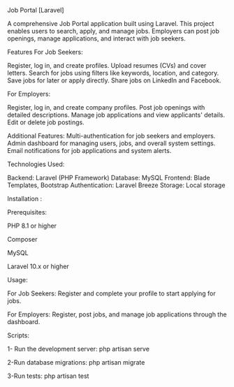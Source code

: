 Job Portal [Laravel]

A comprehensive Job Portal application built using Laravel. This project enables users to search, apply, and manage jobs. Employers can post job openings, manage applications, and interact with job seekers.

Features
For Job Seekers:

Register, log in, and create profiles.
Upload resumes (CVs) and cover letters.
Search for jobs using filters like keywords, location, and category.
Save jobs for later or apply directly.
Share jobs on LinkedIn and Facebook.

For Employers:

Register, log in, and create company profiles.
Post job openings with detailed descriptions.
Manage job applications and view applicants' details.
Edit or delete job postings.

Additional Features:
Multi-authentication for job seekers and employers.
Admin dashboard for managing users, jobs, and overall system settings.
Email notifications for job applications and system alerts.

Technologies Used:

Backend: Laravel (PHP Framework)
Database: MySQL
Frontend: Blade Templates, Bootstrap
Authentication: Laravel Breeze
Storage: Local  storage 

Installation :

Prerequisites:

PHP 8.1 or higher

Composer

MySQL

Laravel 10.x or higher


Usage:


For Job Seekers: Register and complete your profile to start applying for jobs.


For Employers: Register, post jobs, and manage job applications through the dashboard.


Scripts:

1- Run the development server:
php artisan serve

2-Run database migrations:
php artisan migrate

3-Run tests:
php artisan test





